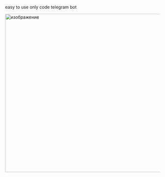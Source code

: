 easy to use 
only code
telegram bot

<img width="621" height="518" alt="изображение" src="https://github.com/user-attachments/assets/3340f38c-5b12-4040-bb66-145d8e840775" />
